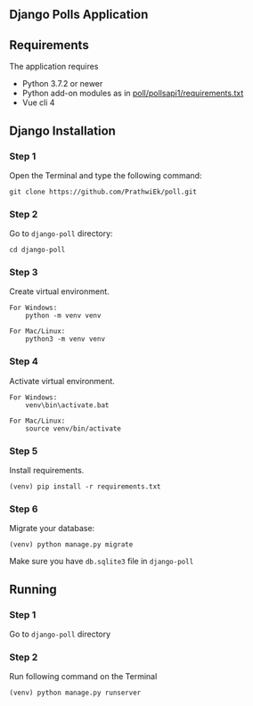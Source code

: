 ## Django Polls Application  

 ## Requirements  
  
 The application requires  
 * Python 3.7.2 or newer  
 * Python add-on modules as in [poll/pollsapi1/requirements.txt](requirements.txt)
 * Vue cli 4
  
  
 ## Django Installation

### Step 1
Open the Terminal and type the following command:    
```
git clone https://github.com/PrathwiEk/poll.git
```   
    
### Step 2     
Go to `django-poll` directory:    
```
cd django-poll
```

### Step 3
Create virtual environment.    
```
For Windows:
    python -m venv venv

For Mac/Linux:
    python3 -m venv venv
```
### Step 4
Activate virtual environment.
```
For Windows:
    venv\bin\activate.bat

For Mac/Linux:
    source venv/bin/activate
```
### Step 5
Install requirements.    
```
(venv) pip install -r requirements.txt
```
  
### Step 6
Migrate your database:  
```
(venv) python manage.py migrate
```
Make sure you have `db.sqlite3` file in `django-poll`  
  
 ## Running  
  
### Step 1    
Go to `django-poll` directory    

### Step 2   
Run following command on the Terminal    
 ```
(venv) python manage.py runserver
 ``` 
